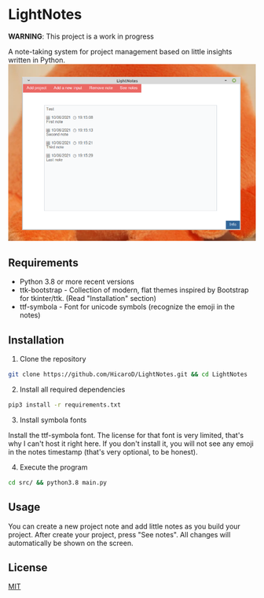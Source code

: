 # LightNotes
**WARNING**: This project is a work in progress

A note-taking system for project management based on little insights written in Python. 
<img src="./img/Captura de tela_2021-10-06_19-16-22.png">

## Requirements 
- Python 3.8 or more recent versions
- ttk-bootstrap - Collection of modern, flat themes inspired by Bootstrap for tkinter/ttk. (Read "Installation" section)
- ttf-symbola - Font for unicode symbols (recognize the emoji in the notes)

## Installation 
1. Clone the repository

```bash
git clone https://github.com/HicaroD/LightNotes.git && cd LightNotes
```

2. Install all required dependencies 

```bash
pip3 install -r requirements.txt
```

3. Install symbola fonts

Install the ttf-symbola font. The license for that font is very limited, that's why I can't host it right here. If you don't install it, you will not see any emoji in the notes timestamp (that's very optional, to be honest).

4. Execute the program 

```bash
cd src/ && python3.8 main.py
```

## Usage
You can create a new project note and add little notes as you build your project. After create your project, press "See notes". All changes will automatically be shown on the screen.

## License 
[MIT](./LICENSE)

